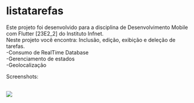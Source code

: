 # listatarefas

Este projeto foi desenvolvido para a disciplina de Desenvolvimento Mobile com Flutter [23E2_2] do Instituto Infnet. <br>
Neste projeto você encontra: Inclusão, edição, exibição e deleção de tarefas. <br>
-Consumo de RealTime Database <br>
-Gerenciamento de estados <br>
-Geolocalização <br>

Screenshots: <br><br>

<img src="https://uploaddeimagens.com.br/imagens/ijwtyoE">

